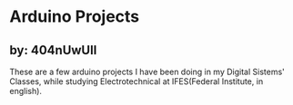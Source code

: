 <h1>
  Arduino Projects
</h1>
<h2>
  by: 404nUwUll
</h2>
<p>
  These are a few arduino projects I have been doing in my Digital Sistems' Classes, while studying Electrotechnical at IFES(Federal Institute, in english).
</p>
